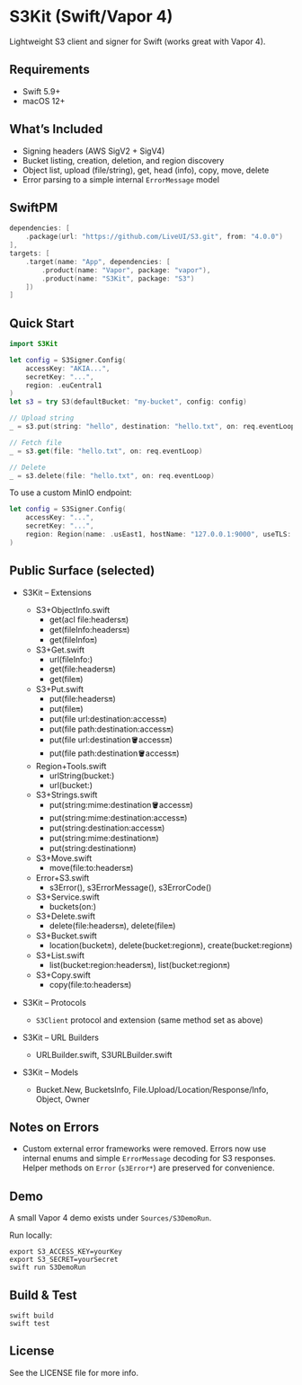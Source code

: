 # S3Kit (Swift/Vapor 4)

Lightweight S3 client and signer for Swift (works great with Vapor 4).

## Requirements

- Swift 5.9+
- macOS 12+

## What’s Included

- Signing headers (AWS SigV2 + SigV4)
- Bucket listing, creation, deletion, and region discovery
- Object list, upload (file/string), get, head (info), copy, move, delete
- Error parsing to a simple internal `ErrorMessage` model

## SwiftPM

```swift
dependencies: [
    .package(url: "https://github.com/LiveUI/S3.git", from: "4.0.0")
],
targets: [
    .target(name: "App", dependencies: [
        .product(name: "Vapor", package: "vapor"),
        .product(name: "S3Kit", package: "S3")
    ])
]
```

## Quick Start

```swift
import S3Kit

let config = S3Signer.Config(
    accessKey: "AKIA...",
    secretKey: "...",
    region: .euCentral1
)
let s3 = try S3(defaultBucket: "my-bucket", config: config)

// Upload string
_ = s3.put(string: "hello", destination: "hello.txt", on: req.eventLoop)

// Fetch file
_ = s3.get(file: "hello.txt", on: req.eventLoop)

// Delete
_ = s3.delete(file: "hello.txt", on: req.eventLoop)
```

To use a custom MinIO endpoint:

```swift
let config = S3Signer.Config(
    accessKey: "...",
    secretKey: "...",
    region: Region(name: .usEast1, hostName: "127.0.0.1:9000", useTLS: false)
)
```

## Public Surface (selected)

- S3Kit – Extensions
  - S3+ObjectInfo.swift
    - get(acl file:headers:on:)
    - get(fileInfo:headers:on:)
    - get(fileInfo:on:)
  - S3+Get.swift
    - url(fileInfo:)
    - get(file:headers:on:)
    - get(file:on:)
  - S3+Put.swift
    - put(file:headers:on:)
    - put(file:on:)
    - put(file url:destination:access:on:)
    - put(file path:destination:access:on:)
    - put(file url:destination:bucket:access:on:)
    - put(file path:destination:bucket:access:on:)
  - Region+Tools.swift
    - urlString(bucket:)
    - url(bucket:)
  - S3+Strings.swift
    - put(string:mime:destination:bucket:access:on:)
    - put(string:mime:destination:access:on:)
    - put(string:destination:access:on:)
    - put(string:mime:destination:on:)
    - put(string:destination:on:)
  - S3+Move.swift
    - move(file:to:headers:on:)
  - Error+S3.swift
    - s3Error(), s3ErrorMessage(), s3ErrorCode()
  - S3+Service.swift
    - buckets(on:)
  - S3+Delete.swift
    - delete(file:headers:on:), delete(file:on:)
  - S3+Bucket.swift
    - location(bucket:on:), delete(bucket:region:on:), create(bucket:region:on:)
  - S3+List.swift
    - list(bucket:region:headers:on:), list(bucket:region:on:)
  - S3+Copy.swift
    - copy(file:to:headers:on:)

- S3Kit – Protocols
  - `S3Client` protocol and extension (same method set as above)

- S3Kit – URL Builders
  - URLBuilder.swift, S3URLBuilder.swift

- S3Kit – Models
  - Bucket.New, BucketsInfo, File.Upload/Location/Response/Info, Object, Owner

## Notes on Errors

- Custom external error frameworks were removed. Errors now use internal enums and simple `ErrorMessage` decoding for S3 responses. Helper methods on `Error` (`s3Error*`) are preserved for convenience.

## Demo

A small Vapor 4 demo exists under `Sources/S3DemoRun`.

Run locally:

```
export S3_ACCESS_KEY=yourKey
export S3_SECRET=yourSecret
swift run S3DemoRun
```

## Build & Test

```
swift build
swift test
```

## License

See the LICENSE file for more info.
